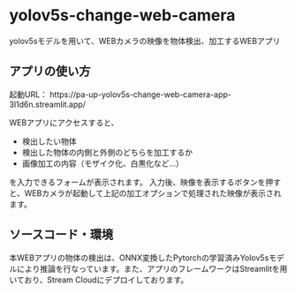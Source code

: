 # yolov5s-change-web-camera
yolov5sモデルを用いて、WEBカメラの映像を物体検出、加工するWEBアプリ

<h2>アプリの使い方</h2>
起動URL：
https://pa-up-yolov5s-change-web-camera-app-3l1d6n.streamlit.app/

WEBアプリにアクセスすると、
<ul>
<li>検出したい物体</li>
<li>検出した物体の内側と外側のどちらを加工するか</li>
<li>画像加工の内容（モザイク化、白黒化など...）</li>
</ul>

を入力できるフォームが表示されます。
入力後、映像を表示するボタンを押すと、WEBカメラが起動して上記の加工オプションで処理された映像が表示されます。


<h2>ソースコード・環境</h2>
本WEBアプリの物体の検出は、ONNX変換したPytorchの学習済みYolov5sモデルにより推論を行なっています。また、アプリのフレームワークはStreamlitを用いており、Stream Cloudにデプロイしております。
